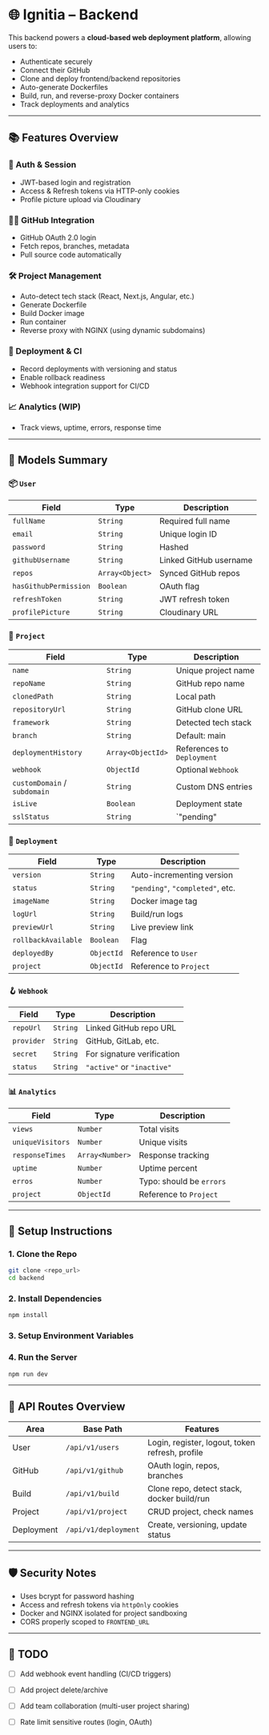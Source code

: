 
# 🌐 Ignitia – Backend

This backend powers a **cloud-based web deployment platform**, allowing users to:
- Authenticate securely
- Connect their GitHub
- Clone and deploy frontend/backend repositories
- Auto-generate Dockerfiles
- Build, run, and reverse-proxy Docker containers
- Track deployments and analytics

---

## 📚 Features Overview

### 🔐 Auth & Session
- JWT-based login and registration
- Access & Refresh tokens via HTTP-only cookies
- Profile picture upload via Cloudinary

### 🧑‍💻 GitHub Integration
- GitHub OAuth 2.0 login
- Fetch repos, branches, metadata
- Pull source code automatically

### 🛠 Project Management
- Auto-detect tech stack (React, Next.js, Angular, etc.)
- Generate Dockerfile
- Build Docker image
- Run container
- Reverse proxy with NGINX (using dynamic subdomains)

### 🚚 Deployment & CI
- Record deployments with versioning and status
- Enable rollback readiness
- Webhook integration support for CI/CD

### 📈 Analytics (WIP)
- Track views, uptime, errors, response time

---

## 🧾 Models Summary

### 📦 `User`
| Field | Type | Description |
|-------|------|-------------|
| `fullName` | `String` | Required full name |
| `email` | `String` | Unique login ID |
| `password` | `String` | Hashed |
| `githubUsername` | `String` | Linked GitHub username |
| `repos` | `Array<Object>` | Synced GitHub repos |
| `hasGithubPermission` | `Boolean` | OAuth flag |
| `refreshToken` | `String` | JWT refresh token |
| `profilePicture` | `String` | Cloudinary URL |

### 🧪 `Project`
| Field | Type | Description |
|-------|------|-------------|
| `name` | `String` | Unique project name |
| `repoName` | `String` | GitHub repo name |
| `clonedPath` | `String` | Local path |
| `repositoryUrl` | `String` | GitHub clone URL |
| `framework` | `String` | Detected tech stack |
| `branch` | `String` | Default: main |
| `deploymentHistory` | `Array<ObjectId>` | References to `Deployment` |
| `webhook` | `ObjectId` | Optional `Webhook` |
| `customDomain` / `subdomain` | `String` | Custom DNS entries |
| `isLive` | `Boolean` | Deployment state |
| `sslStatus` | `String` | `"pending" | "issued" | "failed"` |

### 🚀 `Deployment`
| Field | Type | Description |
|-------|------|-------------|
| `version` | `String` | Auto-incrementing version |
| `status` | `String` | `"pending"`, `"completed"`, etc. |
| `imageName` | `String` | Docker image tag |
| `logUrl` | `String` | Build/run logs |
| `previewUrl` | `String` | Live preview link |
| `rollbackAvailable` | `Boolean` | Flag |
| `deployedBy` | `ObjectId` | Reference to `User` |
| `project` | `ObjectId` | Reference to `Project` |

### 🪝 `Webhook`
| Field | Type | Description |
|-------|------|-------------|
| `repoUrl` | `String` | Linked GitHub repo URL |
| `provider` | `String` | GitHub, GitLab, etc. |
| `secret` | `String` | For signature verification |
| `status` | `String` | `"active"` or `"inactive"` |

### 📊 `Analytics`
| Field | Type | Description |
|-------|------|-------------|
| `views` | `Number` | Total visits |
| `uniqueVisitors` | `Number` | Unique visits |
| `responseTimes` | `Array<Number>` | Response tracking |
| `uptime` | `Number` | Uptime percent |
| `erros` | `Number` | Typo: should be `errors` |
| `project` | `ObjectId` | Reference to `Project` |

---

## 🔧 Setup Instructions

### 1. Clone the Repo

```bash
git clone <repo_url>
cd backend
```

### 2. Install Dependencies

```bash
npm install
```

### 3. Setup Environment Variables

### 4. Run the Server

```bash
npm run dev
```

---

## 🧪 API Routes Overview

| Area | Base Path | Features |
|------|-----------|----------|
| User | `/api/v1/users` | Login, register, logout, token refresh, profile |
| GitHub | `/api/v1/github` | OAuth login, repos, branches |
| Build | `/api/v1/build` | Clone repo, detect stack, docker build/run |
| Project | `/api/v1/project` | CRUD project, check names |
| Deployment | `/api/v1/deployment` | Create, versioning, update status |

---

## 🛡 Security Notes

- Uses bcrypt for password hashing
- Access and refresh tokens via `httpOnly` cookies
- Docker and NGINX isolated for project sandboxing
- CORS properly scoped to `FRONTEND_URL`

---

## 📌 TODO

- [ ] Add webhook event handling (CI/CD triggers)
- [ ] Add project delete/archive
- [ ] Add team collaboration (multi-user project sharing)
- [ ] Rate limit sensitive routes (login, OAuth)

